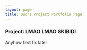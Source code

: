 ```yaml
---
layout: page
title: Duc's Project Portfolio Page
---
```


### Project: LMAO LMAO SKIBIDI

Anyhow first fix later